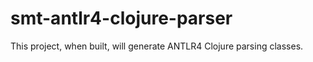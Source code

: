 smt-antlr4-clojure-parser
===========

This project, when built, will generate ANTLR4 Clojure parsing classes.
